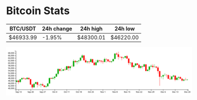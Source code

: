 # Bitcoin Stats

BTC/USDT|24h change|24h high|24h low|
|---|---|---|---|
|$46933.99|-1.95%|$48300.01|$46220.00|

<img src="./chart.svg">
